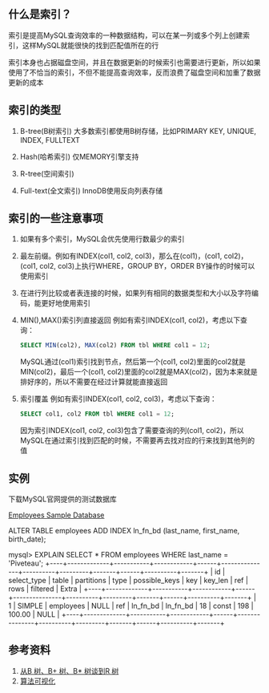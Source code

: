 ## 什么是索引？

索引是提高MySQL查询效率的一种数据结构，可以在某一列或多个列上创建索引，这样MySQL就能很快的找到匹配值所在的行

索引本身也占据磁盘空间，并且在数据更新的时候索引也需要进行更新，所以如果使用了不恰当的索引，不但不能提高查询效率，反而浪费了磁盘空间和加重了数据更新的成本

## 索引的类型
1. B-tree(B树索引)
    大多数索引都使用B树存储，比如PRIMARY KEY, UNIQUE, INDEX, FULLTEXT

1. Hash(哈希索引)
    仅MEMORY引擎支持

1. R-tree(空间索引)

1. Full-text(全文索引)
    InnoDB使用反向列表存储

## 索引的一些注意事项

1. 如果有多个索引，MySQL会优先使用行数最少的索引

1. 最左前缀。例如有INDEX(col1, col2, col3)，那么在(col1)，(col1, col2)，(col1, col2, col3)上执行WHERE，GROUP BY，ORDER BY操作的时候可以使用索引

1. 在进行列比较或者表连接的时候，如果列有相同的数据类型和大小以及字符编码，能更好地使用索引

1. MIN(),MAX()索引列直接返回
    例如有索引INDEX(col1, col2)，考虑以下查询：
    ```sql
    SELECT MIN(col2), MAX(col2) FROM tbl WHERE col1 = 12;
    ```
    MySQL通过(col1)索引找到节点，然后第一个(col1, col2)里面的col2就是MIN(col2)，最后一个(col1, col2)里面的col2就是MAX(col2)，因为本来就是排好序的，所以不需要在经过计算就能直接返回

1. 索引覆盖
    例如有索引INDEX(col1, col2, col3)，考虑以下查询：
    ```sql
    SELECT col1, col2 FROM tbl WHERE col1 = 12;
    ```
    因为索引INDEX(col1, col2, col3)包含了需要查询的列(col1, col2)，所以MySQL在通过索引找到匹配的时候，不需要再去找对应的行来找到其他列的值


## 实例

下载MySQL官网提供的测试数据库

[Employees Sample Database](https://dev.mysql.com/doc/employee/en/)


ALTER TABLE employees ADD INDEX ln_fn_bd (last_name, first_name, birth_date);

mysql> EXPLAIN SELECT * FROM employees WHERE last_name = 'Piveteau';
+----+-------------+-----------+------------+------+---------------+----------+---------+-------+------+----------+-------+
| id | select_type | table     | partitions | type | possible_keys | key      | key_len | ref   | rows | filtered | Extra |
+----+-------------+-----------+------------+------+---------------+----------+---------+-------+------+----------+-------+
|  1 | SIMPLE      | employees | NULL       | ref  | ln_fn_bd      | ln_fn_bd | 18      | const |  198 |   100.00 | NULL  |
+----+-------------+-----------+------------+------+---------------+----------+---------+-------+------+----------+-------+


## 参考资料
1. [从B 树、B+ 树、B* 树谈到R 树](https://blog.csdn.net/v_JULY_v/article/details/6530142)
1. [算法可视化](https://www.cs.usfca.edu/~galles/visualization/BTree.html)